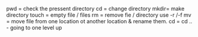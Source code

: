 pwd = check the pressent directory
cd = change directory
mkdir= make directory
touch = empty file / files
rm = remove fie / directory use -r /-f
mv = move file from one location ot another location & rename them.
cd = cd .. - going to one level up

